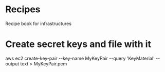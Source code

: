 # Recipes
Recipe book for infrastructures


# Create secret keys and file with it
aws ec2 create-key-pair --key-name MyKeyPair --query 'KeyMaterial' --output text > MyKeyPair.pem
